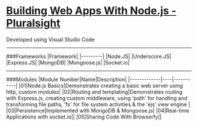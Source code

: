 # [Building Web Apps With Node.js - Pluralsight](https://www.pluralsight.com/courses/building-web-apps-nodejs)

Developed using Visual Studio Code

---

###Frameworks
|Framework|
|---------|
|Node.JS|
|Underscore.JS|
|Express.JS|
|MongoDB|
|Mongoose.js|
|Socket.io|

---

###Modules
|Module Number|Name|Description|
|-------------|----|-----------|
|01|Node.js Basics|Demonstrates creating a basic web server using http, custom modules|
|02|Routing and templating|Demonstrates routing with Express.js, creating custom middleware, using 'path' for handling and transforming file paths, 'fs' for file system activities & the 'ejs' view engine |
|03|Persistence|Implemented with MongoDB & Mongoose.js|
|04|Real-time Applications with socket.io||
|05|Sharing Code With Browserfy||
